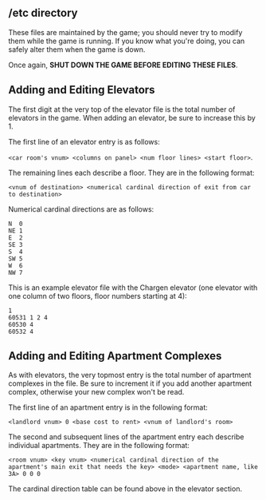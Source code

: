 
/etc directory
-----------------------------------------------------------------------------

These files are maintained by the game; you should never try to modify them
while the game is running.  If you know what you're doing, you can safely
alter them when the game is down.

Once again, **SHUT DOWN THE GAME BEFORE EDITING THESE FILES**.


## Adding and Editing Elevators

The first digit at the very top of the elevator file is the total number of elevators in the game. When adding an elevator, be sure to increase this by 1.

The first line of an elevator entry is as follows:

`<car room's vnum> <columns on panel> <num floor lines> <start floor>`.

The remaining lines each describe a floor. They are in the following format:

`<vnum of destination> <numerical cardinal direction of exit from car to destination>`

Numerical cardinal directions are as follows:
```
N  0
NE 1
E  2
SE 3
S  4
SW 5
W  6
NW 7
```

This is an example elevator file with the Chargen elevator (one elevator with one column of two floors, floor numbers starting at 4):
```
1
60531 1 2 4
60530 4
60532 4
```


## Adding and Editing Apartment Complexes

As with elevators, the very topmost entry is the total number of apartment complexes in the file. Be sure to increment it if you add another apartment complex, otherwise your new complex won't be read.

The first line of an apartment entry is in the following format: 

`<landlord vnum> 0 <base cost to rent> <vnum of landlord's room>`

The second and subsequent lines of the apartment entry each describe individual apartments. They are in the following format:

`<room vnum> <key vnum> <numerical cardinal direction of the apartment's main exit that needs the key> <mode> <apartment name, like 3A> 0 0 0`

The cardinal direction table can be found above in the elevator section.